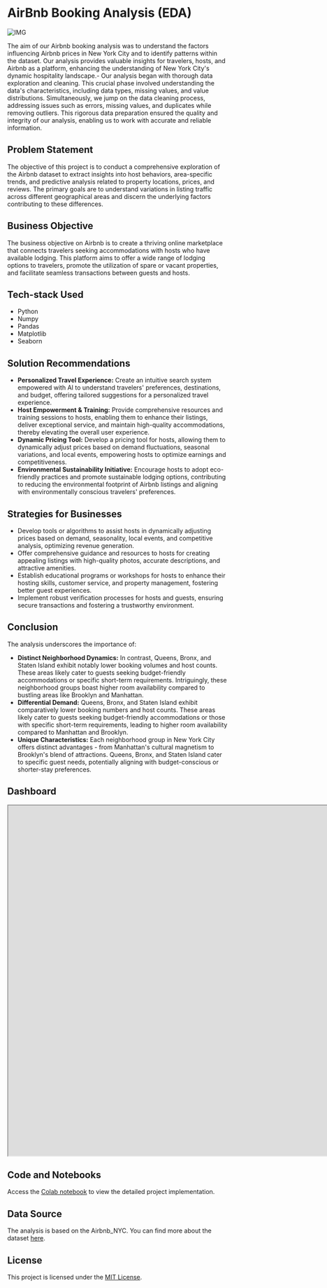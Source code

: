 
#  AirBnb Booking Analysis (EDA)
![IMG](https://wallpapercave.com/wp/wp10784400.jpg)

 The aim of our Airbnb booking analysis was to understand the factors influencing Airbnb prices in New York City and to identify patterns within the dataset. Our analysis provides valuable insights for travelers, hosts, and Airbnb as a platform, enhancing the understanding of New York City's dynamic hospitality landscape.-   Our analysis began with thorough data exploration and cleaning. This crucial phase involved understanding the data's characteristics, including data types, missing values, and value distributions. Simultaneously, we jump on the data cleaning process, addressing issues such as errors, missing values, and duplicates while removing outliers. This rigorous data preparation ensured the quality and integrity of our analysis, enabling us to work with accurate and reliable information.

## Problem Statement

The objective of this project is to conduct a comprehensive exploration of the Airbnb dataset to extract insights into host behaviors, area-specific trends, and predictive analysis related to property locations, prices, and reviews. The primary goals are to understand variations in listing traffic across different geographical areas and discern the underlying factors contributing to these differences.

## Business Objective

The business objective on Airbnb is to create a thriving online marketplace that connects travelers seeking accommodations with hosts who have available lodging. This platform aims to offer a wide range of lodging options to travelers, promote the utilization of spare or vacant properties, and facilitate seamless transactions between guests and hosts.

## Tech-stack Used
- Python
- Numpy
- Pandas
- Matplotlib
- Seaborn
  
## Solution Recommendations

- **Personalized Travel Experience:** Create an intuitive search system empowered with AI to understand travelers' preferences, destinations, and budget, offering tailored suggestions for a personalized travel experience.
- **Host Empowerment & Training:** Provide comprehensive resources and training sessions to hosts, enabling them to enhance their listings, deliver exceptional service, and maintain high-quality accommodations, thereby elevating the overall user experience.
- **Dynamic Pricing Tool:** Develop a pricing tool for hosts, allowing them to dynamically adjust prices based on demand fluctuations, seasonal variations, and local events, empowering hosts to optimize earnings and competitiveness.
- **Environmental Sustainability Initiative:** Encourage hosts to adopt eco-friendly practices and promote sustainable lodging options, contributing to reducing the environmental footprint of Airbnb listings and aligning with environmentally conscious travelers' preferences.


## Strategies for Businesses

- Develop tools or algorithms to assist hosts in dynamically adjusting prices based on demand, seasonality, local events, and competitive analysis, optimizing revenue generation.
- Offer comprehensive guidance and resources to hosts for creating appealing listings with high-quality photos, accurate descriptions, and attractive amenities.
- Establish educational programs or workshops for hosts to enhance their hosting skills, customer service, and property management, fostering better guest experiences.
- Implement robust verification processes for hosts and guests, ensuring secure transactions and fostering a trustworthy environment.

## Conclusion

The analysis underscores the importance of:
- **Distinct Neighborhood Dynamics:** In contrast, Queens, Bronx, and Staten Island exhibit notably lower booking volumes and host counts. These areas likely cater to guests seeking budget-friendly accommodations or specific short-term requirements. Intriguingly, these neighborhood groups boast higher room availability compared to bustling areas like Brooklyn and Manhattan.
- **Differential Demand:** Queens, Bronx, and Staten Island exhibit comparatively lower booking numbers and host counts. These areas likely cater to guests seeking budget-friendly accommodations or those with specific short-term requirements, leading to higher room availability compared to Manhattan and Brooklyn.
- **Unique Characteristics:** Each neighborhood group in New York City offers distinct advantages - from Manhattan's cultural magnetism to Brooklyn's blend of attractions. Queens, Bronx, and Staten Island cater to specific guest needs, potentially aligning with budget-conscious or shorter-stay preferences.

## Dashboard

<iframe src="https://public.tableau.com/views/AirBnbBookingAnalysis_17027306656220/Dashboard1?:showVizHome=no&:embed=true"
 width="1600" height="800"></iframe>


## Code and Notebooks
Access the [Colab notebook](SM_|_AirBnb_Bookings_Analysis.ipynb) to view the detailed project implementation.

## Data Source

The analysis is based on the Airbnb_NYC. You can find more about the dataset [here](https://github.com/Electra89/AirBnb_Booking_Analysis/blob/main/Airbnb_NYC.csv).


## License

This project is licensed under the [MIT License](LICENSE).

